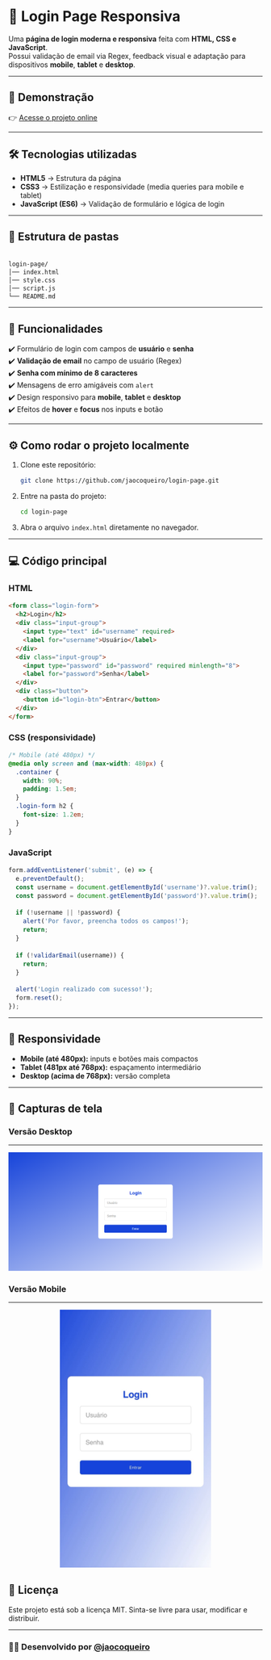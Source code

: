 # 🔑 Login Page Responsiva

Uma **página de login moderna e responsiva** feita com **HTML, CSS e JavaScript**.  
Possui validação de email via Regex, feedback visual e adaptação para dispositivos **mobile**, **tablet** e **desktop**.

---

## 🚀 Demonstração

👉 [Acesse o projeto online](https://login-page-lac-alpha.vercel.app/)  

---

## 🛠️ Tecnologias utilizadas

- **HTML5** → Estrutura da página  
- **CSS3** → Estilização e responsividade (media queries para mobile e tablet)  
- **JavaScript (ES6)** → Validação de formulário e lógica de login  

---

## 📂 Estrutura de pastas

```

login-page/
│── index.html
│── style.css
│── script.js
└── README.md

````

---

## 📖 Funcionalidades

✔️ Formulário de login com campos de **usuário** e **senha**  
✔️ **Validação de email** no campo de usuário (Regex)  
✔️ **Senha com mínimo de 8 caracteres**  
✔️ Mensagens de erro amigáveis com `alert`  
✔️ Design responsivo para **mobile**, **tablet** e **desktop**  
✔️ Efeitos de **hover** e **focus** nos inputs e botão  

---

## ⚙️ Como rodar o projeto localmente

1. Clone este repositório:
   ```bash
   git clone https://github.com/jaocoqueiro/login-page.git
   ```
2. Entre na pasta do projeto:

   ```bash
   cd login-page
   ```

3. Abra o arquivo `index.html` diretamente no navegador.

---

## 💻 Código principal

### HTML

```html
<form class="login-form">
  <h2>Login</h2>
  <div class="input-group">
    <input type="text" id="username" required>
    <label for="username">Usuário</label>
  </div>
  <div class="input-group">
    <input type="password" id="password" required minlength="8">
    <label for="password">Senha</label>
  </div>
  <div class="button">
    <button id="login-btn">Entrar</button>
  </div>
</form>
```

### CSS (responsividade)

```css
/* Mobile (até 480px) */
@media only screen and (max-width: 480px) {
  .container {
    width: 90%;
    padding: 1.5em;
  }
  .login-form h2 {
    font-size: 1.2em;
  }
}
```

### JavaScript

```javascript
form.addEventListener('submit', (e) => {
  e.preventDefault();
  const username = document.getElementById('username')?.value.trim();
  const password = document.getElementById('password')?.value.trim();

  if (!username || !password) {
    alert('Por favor, preencha todos os campos!');
    return;
  }

  if (!validarEmail(username)) {
    return;
  }

  alert('Login realizado com sucesso!');
  form.reset();
});
```

---

## 📱 Responsividade

* **Mobile (até 480px):** inputs e botões mais compactos
* **Tablet (481px até 768px):** espaçamento intermediário
* **Desktop (acima de 768px):** versão completa

---

## 📸 Capturas de tela

### Versão Desktop
---
<div align="center">
  <img src="Prints/Captura de tela 2025-09-12 112912.png" alt="Versão Desktop do Login" width="600">
</div>

### Versão Mobile
---
<div align="center">
  <img src="Prints/WhatsApp Image 2025-09-12 at 11.30.39.jpeg" alt="Versão Mobile do Login" width="300">
</div>

## 📄 Licença

Este projeto está sob a licença MIT.
Sinta-se livre para usar, modificar e distribuir.

---

### 👨‍💻 Desenvolvido por [@jaocoqueiro](https://github.com/jaocoqueiro)

